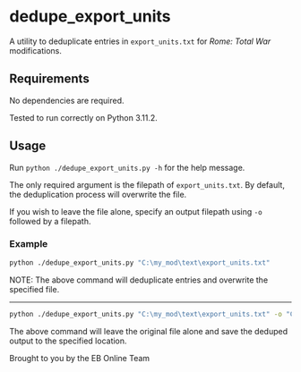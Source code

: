 # dedupe_export_units

A utility to deduplicate entries in `export_units.txt` for _Rome: Total War_ modifications.

## Requirements

No dependencies are required.

Tested to run correctly on Python 3.11.2.

## Usage

Run `python ./dedupe_export_units.py -h` for the help message.

The only required argument is the filepath of `export_units.txt`. By default, the deduplication process will overwrite the file.

If you wish to leave the file alone, specify an output filepath using `-o` followed by a filepath.

### Example

```sh
python ./dedupe_export_units.py "C:\my_mod\text\export_units.txt"
```

NOTE: The above command will deduplicate entries and overwrite the specified file.

---

```sh
python ./dedupe_export_units.py "C:\my_mod\text\export_units.txt" -o "C:\other_folder\export_units.txt"
```

The above command will leave the original file alone and save the deduped output to the specified location.

Brought to you by the EB Online Team
